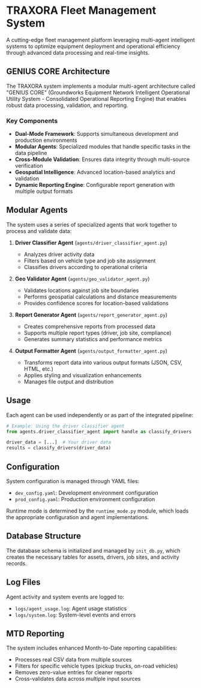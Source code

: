 # TRAXORA Fleet Management System

A cutting-edge fleet management platform leveraging multi-agent intelligent systems to optimize equipment deployment and operational efficiency through advanced data processing and real-time insights.

## GENIUS CORE Architecture

The TRAXORA system implements a modular multi-agent architecture called "GENIUS CORE" (Groundworks Equipment Network Intelligent Operational Utility System - Consolidated Operational Reporting Engine) that enables robust data processing, validation, and reporting.

### Key Components

- **Dual-Mode Framework**: Supports simultaneous development and production environments
- **Modular Agents**: Specialized modules that handle specific tasks in the data pipeline
- **Cross-Module Validation**: Ensures data integrity through multi-source verification
- **Geospatial Intelligence**: Advanced location-based analytics and validation
- **Dynamic Reporting Engine**: Configurable report generation with multiple output formats

## Modular Agents

The system uses a series of specialized agents that work together to process and validate data:

1. **Driver Classifier Agent** (`agents/driver_classifier_agent.py`)
   - Analyzes driver activity data
   - Filters based on vehicle type and job site assignment
   - Classifies drivers according to operational criteria

2. **Geo Validator Agent** (`agents/geo_validator_agent.py`)
   - Validates locations against job site boundaries
   - Performs geospatial calculations and distance measurements
   - Provides confidence scores for location-based validations

3. **Report Generator Agent** (`agents/report_generator_agent.py`)
   - Creates comprehensive reports from processed data
   - Supports multiple report types (driver, job site, compliance)
   - Generates summary statistics and performance metrics

4. **Output Formatter Agent** (`agents/output_formatter_agent.py`)
   - Transforms report data into various output formats (JSON, CSV, HTML, etc.)
   - Applies styling and visualization enhancements
   - Manages file output and distribution

## Usage

Each agent can be used independently or as part of the integrated pipeline:

```python
# Example: Using the driver classifier agent
from agents.driver_classifier_agent import handle as classify_drivers

driver_data = [...]  # Your driver data
results = classify_drivers(driver_data)
```

## Configuration

System configuration is managed through YAML files:

- `dev_config.yaml`: Development environment configuration
- `prod_config.yaml`: Production environment configuration

Runtime mode is determined by the `runtime_mode.py` module, which loads the appropriate configuration and agent implementations.

## Database Structure

The database schema is initialized and managed by `init_db.py`, which creates the necessary tables for assets, drivers, job sites, and activity records.

## Log Files

Agent activity and system events are logged to:

- `logs/agent_usage.log`: Agent usage statistics
- `logs/system.log`: System-level events and errors

## MTD Reporting

The system includes enhanced Month-to-Date reporting capabilities:

- Processes real CSV data from multiple sources
- Filters for specific vehicle types (pickup trucks, on-road vehicles)
- Removes zero-value entries for cleaner reports
- Cross-validates data across multiple input sources